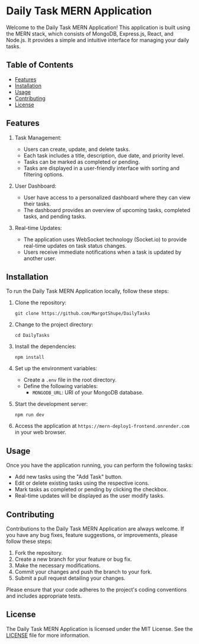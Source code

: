 # Daily Task MERN Application

Welcome to the Daily Task MERN Application! This application is built using the MERN stack, which consists of MongoDB, Express.js, React, and Node.js. It provides a simple and intuitive interface for managing your daily tasks.

## Table of Contents

- [Features](#features)
- [Installation](#installation)
- [Usage](#usage)
- [Contributing](#contributing)
- [License](#license)

## Features

1. Task Management:

   - Users can create, update, and delete tasks.
   - Each task includes a title, description, due date, and priority level.
   - Tasks can be marked as completed or pending.
   - Tasks are displayed in a user-friendly interface with sorting and filtering options.

2. User Dashboard:

   - User have access to a personalized dashboard where they can view their tasks.
   - The dashboard provides an overview of upcoming tasks, completed tasks, and pending tasks.

3. Real-time Updates:
   - The application uses WebSocket technology (Socket.io) to provide real-time updates on task status changes.
   - Users receive immediate notifications when a task is updated by another user.

## Installation

To run the Daily Task MERN Application locally, follow these steps:

1. Clone the repository:

   ```
   git clone https://github.com/MargotShupe/DailyTasks
   ```

2. Change to the project directory:

   ```
   cd DailyTasks
   ```

3. Install the dependencies:

   ```
   npm install
   ```

4. Set up the environment variables:

   - Create a `.env` file in the root directory.
   - Define the following variables:
     - `MONGODB_URL`: URI of your MongoDB database.

5. Start the development server:

   ```
   npm run dev
   ```

6. Access the application at `https://mern-deploy1-frontend.onrender.com` in your web browser.

## Usage

Once you have the application running, you can perform the following tasks:

- Add new tasks using the "Add Task" button.
- Edit or delete existing tasks using the respective icons.
- Mark tasks as completed or pending by clicking the checkbox.
- Real-time updates will be displayed as the user modify tasks.

## Contributing

Contributions to the Daily Task MERN Application are always welcome. If you have any bug fixes, feature suggestions, or improvements, please follow these steps:

1. Fork the repository.
2. Create a new branch for your feature or bug fix.
3. Make the necessary modifications.
4. Commit your changes and push the branch to your fork.
5. Submit a pull request detailing your changes.

Please ensure that your code adheres to the project's coding conventions and includes appropriate tests.

## License

The Daily Task MERN Application is licensed under the MIT License. See the [LICENSE](LICENSE) file for more information.
